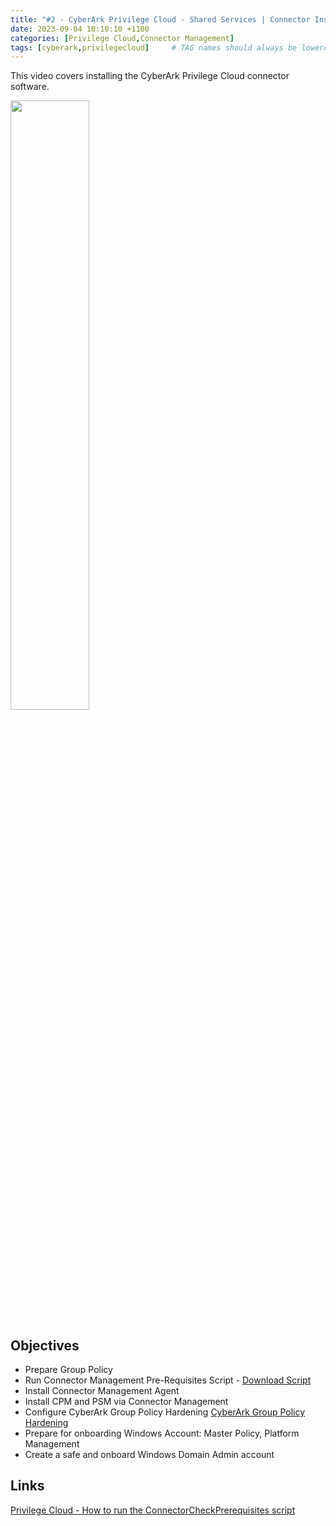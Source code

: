 ```yaml
---
title: "#2 - CyberArk Privilege Cloud - Shared Services | Connector Installation"
date: 2023-09-04 10:10:10 +1100
categories: [Privilege Cloud,Connector Management]
tags: [cyberark,privilegecloud]     # TAG names should always be lowercase
---
```


This video covers installing the CyberArk Privilege Cloud connector software.

[<img src="https://i.ytimg.com/vi/TP7HtbRhY_g/maxresdefault.jpg" width="50%">](https://www.youtube.com/watch?v=TP7HtbRhY_g) 
## Objectives
- Prepare Group Policy
- Run Connector Management Pre-Requisites Script - [Download Script](https://cyberark-customers.force.com/mplace/s/#--CyberArk+Privilege+Cloud+Tools)
- Install Connector Management Agent
- Install CPM and PSM via Connector Management
- Configure CyberArk Group Policy Hardening
[CyberArk Group Policy Hardening](https://cyberark-customers.force.com/mplace/s/#software)
- Prepare for onboarding Windows Account: Master Policy, Platform Management
- Create a safe and onboard Windows Domain Admin account

## Links
[Privilege Cloud - How to run the ConnectorCheckPrerequisites script](https://cyberark.my.site.com/s/article/Privilege-Cloud-How-to-run-the-ConnectorCheckPrerequisites-script)